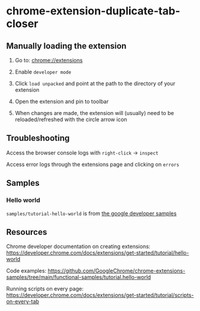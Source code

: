 # chrome-extension-duplicate-tab-closer

## Manually loading the extension

1. Go to: <chrome://extensions>

2. Enable `developer mode`

3. Click `load unpacked` and point at the path to the directory of your extension

4. Open the extension and pin to toolbar

5. When changes are made, the extension will (usually) need to be reloaded/refreshed with the circle arrow icon

## Troubleshooting

Access the browser console logs with `right-click` -> `inspect`

Access error logs through the extensions page and clicking on `errors`

## Samples

### Hello world

`samples/tutorial-hello-world` is from [the google developer samples](https://developer.chrome.com/docs/extensions/get-started/tutorial/hello-world)

## Resources

Chrome developer documentation on creating extensions: <https://developer.chrome.com/docs/extensions/get-started/tutorial/hello-world>

Code examples: <https://github.com/GoogleChrome/chrome-extensions-samples/tree/main/functional-samples/tutorial.hello-world>

Running scripts on every page: <https://developer.chrome.com/docs/extensions/get-started/tutorial/scripts-on-every-tab>

